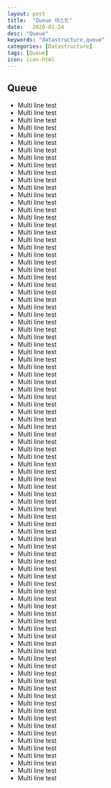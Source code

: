 ```yaml
---
layout: post
title:  "Queue 테스트"
date:   2020-01-24
desc: "Queue"
keywords: "datastructure,queue"
categories: [Datastructure]
tags: [Queue]
icon: icon-html
---
```


## Queue

* Multi line test
* Multi line test
* Multi line test
* Multi line test
* Multi line test
* Multi line test
* Multi line test
* Multi line test
* Multi line test
* Multi line test
* Multi line test
* Multi line test
* Multi line test
* Multi line test
* Multi line test
* Multi line test
* Multi line test
* Multi line test
* Multi line test
* Multi line test
* Multi line test
* Multi line test
* Multi line test
* Multi line test
* Multi line test
* Multi line test
* Multi line test
* Multi line test
* Multi line test
* Multi line test
* Multi line test
* Multi line test
* Multi line test
* Multi line test
* Multi line test
* Multi line test
* Multi line test
* Multi line test
* Multi line test
* Multi line test
* Multi line test
* Multi line test
* Multi line test
* Multi line test
* Multi line test
* Multi line test
* Multi line test
* Multi line test
* Multi line test
* Multi line test
* Multi line test
* Multi line test
* Multi line test
* Multi line test
* Multi line test
* Multi line test
* Multi line test
* Multi line test
* Multi line test
* Multi line test
* Multi line test
* Multi line test
* Multi line test
* Multi line test
* Multi line test
* Multi line test
* Multi line test
* Multi line test
* Multi line test
* Multi line test
* Multi line test
* Multi line test
* Multi line test
* Multi line test
* Multi line test
* Multi line test
* Multi line test
* Multi line test
* Multi line test
* Multi line test
* Multi line test
* Multi line test
* Multi line test
* Multi line test
* Multi line test
* Multi line test
* Multi line test
* Multi line test
* Multi line test
* Multi line test
* Multi line test